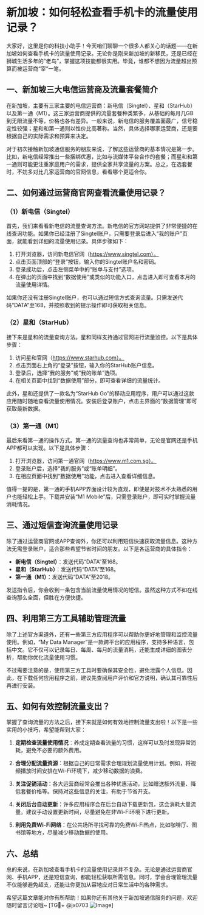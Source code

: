 # 新加坡：如何轻松查看手机卡的流量使用记录？

大家好，这里是你的科技小助手！今天咱们聊聊一个很多人都关心的话题——在新加坡如何查看手机卡的流量使用记录。无论你是刚来新加坡的新移民，还是已经在狮城生活多年的“老鸟”，掌握这项技能都很实用。毕竟，谁都不想因为流量超出预算而被运营商“宰”一笔。

## 一、新加坡三大电信运营商及流量套餐简介

在新加坡，主要有三家主要的电信运营商：新电信（Singtel）、星和（StarHub）以及第一通（M1）。这三家运营商提供的流量套餐种类繁多，从基础的每月几GB到无限流量不等，价格也各有差异。一般来说，新电信的服务覆盖面最广，信号稳定性较强；星和和第一通则以性价比高著称。当然，具体选择哪家运营商，还是要根据自己的实际需求和预算来决定。

对于初次接触新加坡通信服务的朋友来说，了解这些运营商的基本情况是第一步。比如，新电信经常推出一些捆绑优惠，比如与流媒体平台合作的套餐；而星和和第一通则可能更注重家庭用户的需求，提供全家共享流量的方案。总之，在选套餐时，不妨多对比几家运营商的官网信息，看看哪个更适合你。

## 二、如何通过运营商官网查看流量使用记录？

### （1）新电信（Singtel）

首先，我们来看看新电信的流量查询方法。新电信的官方网站提供了非常便捷的在线查询功能。如果你已经注册了Singtel账户，只需要登录后进入“我的账户”页面，就能看到详细的流量使用记录。具体步骤如下：

1. 打开浏览器，访问新电信官网（https://www.singtel.com）。
2. 点击页面顶部的“登录”按钮，输入你的Singtel账户名和密码。
3. 登录成功后，点击左侧菜单中的“账单与支付”选项。
4. 在弹出的页面中找到“数据使用”或类似的功能入口，点击进入即可查看本月的流量使用详情。

如果你还没有注册Singtel账户，也可以通过短信方式查询流量。只需发送代码“DATA”至168，并按照收到的提示操作即可获取相关信息。

### （2）星和（StarHub）

接下来是星和的流量查询方法。星和同样支持通过官网进行流量监控。以下是具体步骤：

1. 访问星和官网（https://www.starhub.com）。
2. 点击页面右上角的“登录”按钮，输入你的StarHub账户信息。
3. 登录后，选择“我的服务”或“我的账单”选项。
4. 在相关页面中找到“数据使用”部分，即可查看详细的流量统计。

此外，星和还提供了一款名为“StarHub Go”的移动应用程序，用户可以通过这款应用随时随地查看流量使用情况。安装后登录账户，点击主界面的“数据管理”即可获取最新数据。

### （3）第一通（M1）

最后来看第一通的操作方式。第一通的流量查询也非常简单，无论是官网还是手机APP都可以实现。以下是具体步骤：

1. 打开浏览器，访问第一通官网（https://www.m1.com.sg）。
2. 登录账户后，选择“我的服务”或“账单明细”。
3. 在相应页面中找到“数据使用”功能，点击进入查看详细信息。

值得一提的是，第一通的手机APP界面设计较为直观，即使是对技术不太熟悉的用户也能轻松上手。下载并安装“M1 Mobile”后，只需登录账户，即可实时掌握流量消耗情况。

## 三、通过短信查询流量使用记录

除了通过运营商官网或APP查询外，你还可以利用短信快速获取流量信息。这种方法无需登录账户，适合那些希望节省时间的朋友。以下是各运营商的具体指令：

- **新电信（Singtel）**：发送代码“DATA”至168。
- **星和（StarHub）**：发送代码“DATA”至168。
- **第一通（M1）**：发送代码“DATA”至2018。

发送指令后，你会收到一条包含当前流量使用情况的短信。虽然这种方式不如在线查询那么全面，但胜在方便快捷。

## 四、利用第三方工具辅助管理流量

除了上述官方渠道外，还有一些第三方应用程序可以帮助你更好地管理和监控流量使用。例如，“My Data Manager”是一款跨平台的应用程序，支持多种语言，包括中文。它不仅可以记录每日、每周、每月的流量消耗，还能生成详细的图表分析，帮助你优化流量使用习惯。

不过需要注意的是，使用第三方工具时要确保其安全性，避免泄露个人信息。因此，在下载任何应用程序之前，建议先查阅用户评价和官方说明，确认其可靠性后再进行安装。

## 五、如何有效控制流量支出？

掌握了查询流量的方法之后，接下来就是如何有效地控制流量支出啦！以下是一些实用的小技巧，希望能帮到大家：

1. **定期检查流量使用情况**：养成定期查看流量的习惯，这样可以及时发现异常消耗，避免不必要的额外费用。
   
2. **合理分配流量资源**：根据自己的日常需求合理规划流量使用计划。例如，将视频播放时间安排在Wi-Fi环境下，减少移动数据的浪费。

3. **关注促销活动**：各大运营商经常会推出各种优惠活动，比如赠送额外流量、降低套餐价格等。保持对这些信息的关注，有助于节省开支。

4. **关闭后台自动更新**：许多应用程序会在后台自动下载更新包，这会消耗大量流量。建议手动设置更新时间，尽量避免在非Wi-Fi环境下进行更新。

5. **利用免费Wi-Fi网络**：在公共场所寻找可靠的免费Wi-Fi热点，比如咖啡厅、图书馆等地方，尽量减少移动数据的使用。

## 六、总结

总的来说，在新加坡查看手机卡的流量使用记录并不复杂。无论是通过运营商官网、手机APP，还是短信查询，都能轻松获取所需信息。同时，学会合理管理流量不仅能够避免超支，还能让你更加从容地应对日常生活中的各种需求。

希望这篇文章能对你有所帮助！如果你还有其他关于新加坡通信服务的问题，欢迎随时留言讨论哦~ [TG💪+ @jx0703 ![Image](https://github.com/user-attachments/assets/dbca1d08-cadb-493c-b0ec-ad6f7a83f270)]